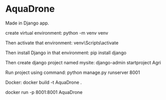 # AquaDrone 
Made in Django app.

create virtual environment:
python -m venv venv

Then activate that environment:
venv\Scripts\activate

Then install Django in that environment:
pip install django

Then create django project named mysite:
django-admin startproject Agri



Run project using command:
python manage.py runserver 8001

Docker: 
docker build -t AquaDrone .

docker run -p 8001:8001 AquaDrone

